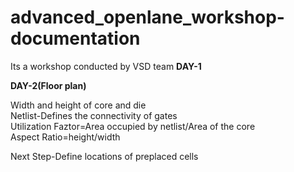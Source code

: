 # advanced_openlane_workshop-documentation
Its a workshop conducted by VSD team
**DAY-1**








**DAY-2(Floor plan)**

Width and height of core and die\
Netlist-Defines the connectivity of gates\
Utilization Faztor=Area occupied by netlist/Area of the core\
Aspect Ratio=height/width

Next Step-Define locations of preplaced cells


